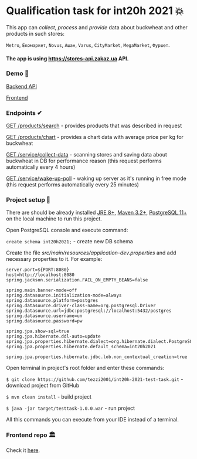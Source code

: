 # Qualification task for int20h 2021 💥
This app can _collect_, _process_ and _provide_ data about buckwheat and other products in such stores:

`Metro`, `Екомаркет`, `Novus`, `Ашан`, `Varus`, `CityMarket`, `MegaMarket`, `Фуршет`. 

#### The app is using https://stores-api.zakaz.ua API.

### Demo 🚀
[Backend API](https://int20h-2021-test-task.herokuapp.com)

[Frontend](https://int20h-buckwheat.herokuapp.com)

### Endpoints ✔
[GET /products/search](https://int20h-2021-test-task.herokuapp.com/products/search) - provides products that was described in request

[GET /products/chart](https://int20h-2021-test-task.herokuapp.com/products/chart) - provides a chart data with average price per kg for buckwheat

[GET /service/collect-data](https://int20h-2021-test-task.herokuapp.com/service/collect-data) - scanning stores and saving data about buckwheat in DB for performance reason (this request performs automatically every 4 hours)

[GET /service/wake-up-poll](https://int20h-2021-test-task.herokuapp.com/service/wake-up-poll) - waking up server as it's running in free mode (this request performs automatically every 25 minutes)

### Project setup 🚚
There are should be already installed [JRE 8+](https://www.java.com/ru/download/manual.jsp), [Maven 3.2+](https://maven.apache.org/download.cgi), [PostgreSQL 11+](https://www.postgresql.org/download/) on the local machine to run this project. 

Open PostgreSQL console and execute command:

`create schema int20h2021;` - create new DB schema

Create the file _src/main/resources/application-dev.properties_ and add necessary properties to it. For example:

```
server.port=${PORT:8080}
host=http://localhost:8080
spring.jackson.serialization.FAIL_ON_EMPTY_BEANS=false

spring.main.banner-mode=off
spring.datasource.initialization-mode=always
spring.datasource.platform=postgres
spring.datasource.driver-class-name=org.postgresql.Driver
spring.datasource.url=jdbc:postgresql://localhost:5432/postgres
spring.datasource.username=un
spring.datasource.password=pw

spring.jpa.show-sql=true
spring.jpa.hibernate.ddl-auto=update
spring.jpa.properties.hibernate.dialect=org.hibernate.dialect.PostgreSQLDialect
spring.jpa.properties.hibernate.default_schema=int20h2021

spring.jpa.properties.hibernate.jdbc.lob.non_contextual_creation=true
```

Open terminal in project's root folder and enter these commands:

`$ git clone https://github.com/tezzi2001/int20h-2021-test-task.git` - download project from GitHub

`$ mvn clean install` - build project

`$ java -jar target/testtask-1.0.0.war` - run project

All this commands you can execute from your IDE instead of a terminal.

### Frontend repo 🏛
Check it [here](https://github.com/kaguya3222/int20h-buckwheat).
